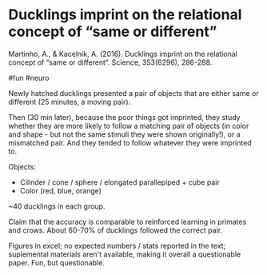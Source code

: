 # Ducklings imprint on the relational concept of “same or different”

Martinho, A., & Kacelnik, A. (2016). Ducklings imprint on the relational concept of “same or different”. Science, 353(6296), 286-288.

#fun #neuro

Newly hatched ducklings presented a pair of objects that are either same or different (25 minutes, a moving pair).

Then (30 min later), because the poor things got imprinted, they study whether they are more likely to follow a matching pair of objects (in color and shape - but not the same stimuli they were shown originally!), or a mismatched pair. And they tended to follow whatever they were imprinted to.

Objects:
* Cilinder / cone / sphere / elongated parallepiped + cube pair
* Color (red, blue, orange)

~40 ducklings in each group.

Claim that the accuracy is comparable to reinforced learning in primates and crows. About 60-70% of ducklings followed the correct pair.

Figures in excel; no expected numbers / stats reported in the text; suplemental materials aren't available, making it overall a questionable paper. Fun, but questionable.